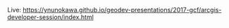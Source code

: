 Live: https://ynunokawa.github.io/geodev-presentations/2017-gcf/arcgis-developer-session/index.html
